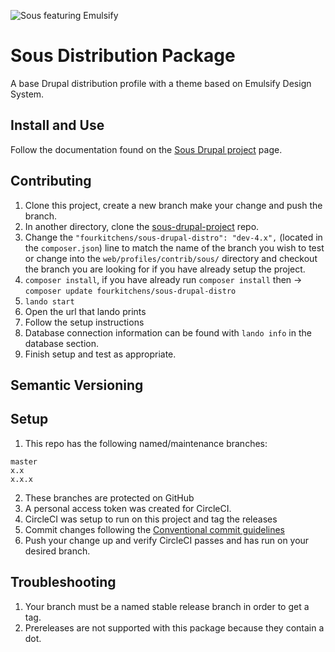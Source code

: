 ![Sous featuring Emulsify](themes/sous_admin/assets/images/Sous.png "Sous featuring Emulsify")

# Sous Distribution Package

A base Drupal distribution profile with a theme based on Emulsify Design System.

## Install and Use

Follow the documentation found on the [Sous Drupal project](https://github.com/fourkitchens/sous-drupal-project) page.


## Contributing

1. Clone this project, create a new branch make your change and push the branch.
2. In another directory, clone the [sous-drupal-project](https://github.com/fourkitchens/sous-drupal-project) repo.
3. Change the `"fourkitchens/sous-drupal-distro": "dev-4.x",` (located in the `composer.json`) line to match the name of the branch you wish to test or change into the `web/profiles/contrib/sous/` directory and checkout the branch you are looking for if you have already setup the project.
4.  `composer install`, if you have already run `composer install` then -> `composer update fourkitchens/sous-drupal-distro`
5. `lando start`
6. Open the url that lando prints
7. Follow the setup instructions
8. Database connection information can be found with `lando info` in the database section.
9. Finish setup and test as appropriate.


## Semantic Versioning

Setup
-----

  1. This repo has the following named/maintenance branches:
```
master
x.x
x.x.x
```
  2. These branches are protected on GitHub
  3. A personal access token was created for CircleCI.
  4. CircleCI was setup to run on this project and tag the releases
  5. Commit changes following the [Conventional commit guidelines](https://www.conventionalcommits.org/en/v1.0.0/)
  6. Push your change up and verify CircleCI passes and has run on your desired branch.

Troubleshooting
---------------

  1. Your branch must be a named stable release branch in order to get a tag.
  2. Prereleases are not supported with this package because they contain a dot.
